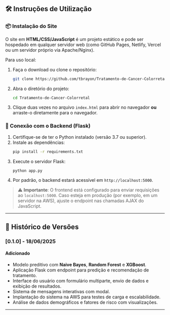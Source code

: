 ## 🛠️ Instruções de Utilização

### 📦 Instalação do Site

O site em **HTML/CSS/JavaScript** é um projeto estático e pode ser hospedado em qualquer servidor web (como GitHub Pages, Netlify, Vercel ou um servidor próprio via Apache/Nginx).

Para uso local:

1. Faça o download ou clone o repositório:
   ```bash
   git clone https://github.com/tbrayon/Tratamento-de-Cancer-Colorretal.git
   ```
2. Abra o diretório do projeto:
   ```bash
   cd Tratamento-de-Cancer-Colorretal
   ```
3. Clique duas vezes no arquivo `index.html` para abrir no navegador **ou** arraste-o diretamente para o navegador.

### 🔗 Conexão com o Backend (Flask)

1. Certifique-se de ter o Python instalado (versão 3.7 ou superior).
2. Instale as dependências:
   ```bash
   pip install -r requirements.txt
   ```
3. Execute o servidor Flask:
   ```bash
   python app.py
   ```
4. Por padrão, o backend estará acessível em `http://localhost:5000`.

> ⚠️ **Importante**: O frontend está configurado para enviar requisições ao `localhost:5000`. Caso esteja em produção (por exemplo, em um servidor na AWS), ajuste o endpoint nas chamadas AJAX do JavaScript.

---

## 📜 Histórico de Versões

### [0.1.0] - 18/06/2025

#### Adicionado
- Modelo preditivo com **Naive Bayes**, **Random Forest** e **XGBoost**.
- Aplicação Flask com endpoint para predição e recomendação de tratamento.
- Interface do usuário com formulário multiparte, envio de dados e exibição de resultados.
- Sistema de mensagens interativas com modal.
- Implantação do sistema na AWS para testes de carga e escalabilidade.
- Análise de dados demográficos e fatores de risco com visualizações.

---
